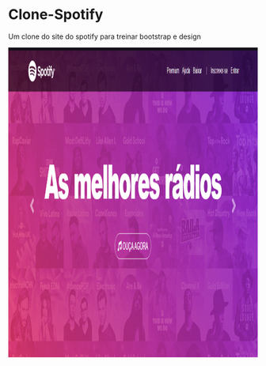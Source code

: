 # Clone-Spotify

Um clone do site do spotify para treinar bootstrap e design 

<img src='./spotify/1.png' width='600' height='627'>
